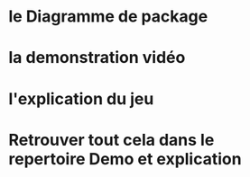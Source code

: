 
# le  Diagramme de package 
# la demonstration vidéo
# l'explication du jeu
# Retrouver tout cela dans le repertoire Demo et explication
